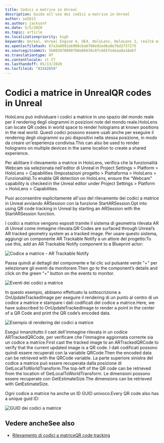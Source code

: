 ```yaml
---
title: Codici a matrice in Unreal
description: Guida all'uso dei codici a matrice in Unreal
author: sw5813
ms.author: jacksonf
ms.date: 5/5/2020
ms.topic: article
ms.localizationpriority: high
keywords: Unreal, Unreal Engine 4, UE4, HoloLens, HoloLens 2, realtà mista, sviluppo, funzionalità, documentazione, guide, ologrammi, codici a matrice
ms.openlocfilehash: 67a3a8092ab908cba6768e92ed6a0e7bd2737275
ms.sourcegitcommit: 5b802078090700e06630c8fc665fedeaa0a16eb7
ms.translationtype: HT
ms.contentlocale: it-IT
ms.lasthandoff: 05/13/2020
ms.locfileid: "83342659"
---
```

# <a name="qr-codes-in-unreal"></a><span data-ttu-id="9d9d4-104">Codici a matrice in Unreal</span><span class="sxs-lookup"><span data-stu-id="9d9d4-104">QR codes in Unreal</span></span>

<span data-ttu-id="9d9d4-105">HoloLens può individuare i codici a matrice in uno spazio del mondo reale per il rendering degli ologrammi in posizioni note del mondo reale.</span><span class="sxs-lookup"><span data-stu-id="9d9d4-105">HoloLens can locate QR codes in world space to render holograms at known positions in the real world.</span></span>  <span data-ttu-id="9d9d4-106">Questi codici possono essere usati anche per eseguire il rendering degli ologrammi su più dispositivi nella stessa posizione, in modo da creare un'esperienza condivisa.</span><span class="sxs-lookup"><span data-stu-id="9d9d4-106">This can also be used to render holograms on multiple devices in the same location to create a shared experience.</span></span> 

<span data-ttu-id="9d9d4-107">Per abilitare il rilevamento a matrice in HoloLens, verifica che la funzionalità Webcam sia selezionata nell'editor di Unreal in Project Settings > Platform > HoloLens > Capabilities (Impostazioni progetto > Piattaforma > HoloLens > Funzionalità).</span><span class="sxs-lookup"><span data-stu-id="9d9d4-107">To enable QR detection on HoloLens, ensure the “Webcam” capability is checked in the Unreal editor under Project Settings > Platform > HoloLens > Capabilities.</span></span>  

<span data-ttu-id="9d9d4-108">Puoi acconsentire esplicitamente all'uso del rilevamento dei codici a matrice in Unreal avviando ARSession con la funzione StartARSession.</span><span class="sxs-lookup"><span data-stu-id="9d9d4-108">Opt into using QR code tracking in Unreal by starting an ARSession with the StartARSession function.</span></span> 

<span data-ttu-id="9d9d4-109">I codici a matrice vengono esposti tramite il sistema di geometria rilevata AR di Unreal come immagine rilevata.</span><span class="sxs-lookup"><span data-stu-id="9d9d4-109">QR Codes are surfaced through Unreal’s AR tracked geometry system as a tracked image.</span></span>  <span data-ttu-id="9d9d4-110">Per usare questo sistema, aggiungi un componente AR Trackable Notify a un attore del progetto:</span><span class="sxs-lookup"><span data-stu-id="9d9d4-110">To use this, add an AR Trackable Notify component to a Blueprint actor:</span></span> 

![Codice a matrice - AR Trackable Notify](images/unreal-spatialmapping-artrackablenotify.PNG)

<span data-ttu-id="9d9d4-112">Passa quindi ai dettagli del componente e fai clic sul pulsante verde "+" per selezionare gli eventi da monitorare.</span><span class="sxs-lookup"><span data-stu-id="9d9d4-112">Then go to the component’s details and click on the green “+” button on the events to monitor.</span></span>  

![Eventi dei codici a matrice](images/unreal-spatialmapping-events.PNG)

<span data-ttu-id="9d9d4-114">In questo esempio, abbiamo effettuato la sottoscrizione a OnUpdateTrackedImage per eseguire il rendering di un punto al centro di un codice a matrice e stampare i dati codificati del codice a matrice.</span><span class="sxs-lookup"><span data-stu-id="9d9d4-114">Here, we have subscribed to OnUpdateTrackedImage to render a point in the center of a QR Code and print the QR code’s encoded data.</span></span> 

![Esempio di rendering dei codici a matrice](images/unreal-qr-render.PNG)

<span data-ttu-id="9d9d4-116">Esegui innanzitutto il cast dell'immagine rilevata in un codice ARTrackedQRCode, per verificare che l'immagine aggiornata corrente sia un codice a matrice.</span><span class="sxs-lookup"><span data-stu-id="9d9d4-116">First cast the tracked image to an ARTrackedQRCode to verify that the current updated image is a QR code.</span></span>  <span data-ttu-id="9d9d4-117">I dati codificati possono quindi essere recuperati con la variabile QRCode.</span><span class="sxs-lookup"><span data-stu-id="9d9d4-117">Then the encoded data can be retrieved with the QRCode variable.</span></span>  <span data-ttu-id="9d9d4-118">La parte superiore sinistra del codice a matrice può essere recuperata dalla posizione di GetLocalToWorldTransform.</span><span class="sxs-lookup"><span data-stu-id="9d9d4-118">The top-left of the QR code can be retrieved from the location of GetLocalToWorldTransform.</span></span>  <span data-ttu-id="9d9d4-119">Le dimensioni possono essere recuperate con GetEstimateSize.</span><span class="sxs-lookup"><span data-stu-id="9d9d4-119">The dimensions can be retrieved with GetEstimateSize.</span></span> 

<span data-ttu-id="9d9d4-120">Ogni codice a matrice ha anche un ID GUID univoco:</span><span class="sxs-lookup"><span data-stu-id="9d9d4-120">Every QR code also has a unique guid ID:</span></span> 

![GUID dei codici a matrice](images/unreal-qr-guid.PNG)

## <a name="see-also"></a><span data-ttu-id="9d9d4-122">Vedere anche</span><span class="sxs-lookup"><span data-stu-id="9d9d4-122">See also</span></span>
* [<span data-ttu-id="9d9d4-123">Rilevamento di codici a matrice</span><span class="sxs-lookup"><span data-stu-id="9d9d4-123">QR code tracking</span></span>](qr-code-tracking.md)

